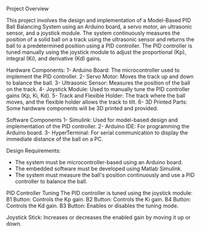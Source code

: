Project Overview

This project involves the design and implementation of a Model-Based PID Ball Balancing System using an Arduino board, a servo motor, an ultrasonic sensor, and a joystick module. The system continuously measures the position of a solid ball on a track using the ultrasonic sensor and returns the ball to a predetermined position using a PID controller. The PID controller is tuned manually using the joystick module to adjust the proportional (Kp), integral (Ki), and derivative (Kd) gains.

Hardware Components:
1- Arduino Board: The microcontroller used to implement the PID controller.
2- Servo Motor: Moves the track up and down to balance the ball.
3- Ultrasonic Sensor: Measures the position of the ball on the track.
4- Joystick Module: Used to manually tune the PID controller gains (Kp, Ki, Kd).
5- Track and Flexible Holder: The track where the ball moves, and the flexible holder allows the track to tilt.
6- 3D Printed Parts: Some hardware components will be 3D printed and provided.

Software Components
1- Simulink: Used for model-based design and implementation of the PID controller.
2- Arduino IDE: For programming the Arduino board.
3- HyperTerminal: For serial communication to display the immediate distance of the ball on a PC.

Design Requirements:
- The system must be microcontroller-based using an Arduino board.
- The embedded software must be developed using Matlab Simulink.
- The system must measure the ball's position continuously and use a PID controller to balance the ball.


PID Controller Tuning
The PID controller is tuned using the joystick module:
  B1 Button: Controls the Kp gain.
  B2 Button: Controls the Ki gain.
  B4 Button: Controls the Kd gain.
  B3 Button: Enables or disables the tuning mode.

Joystick Stick: Increases or decreases the enabled gain by moving it up or down.

